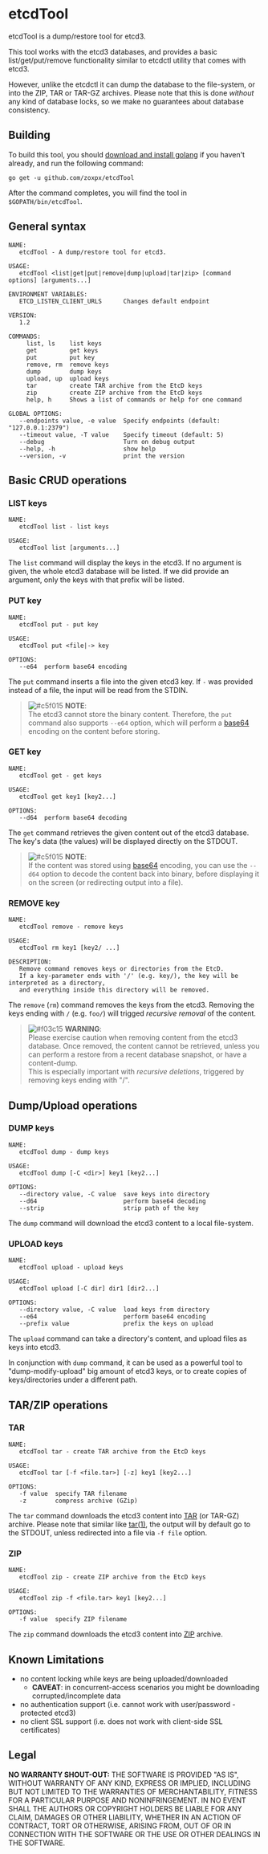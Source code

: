 # etcdTool

etcdTool is a dump/restore tool for etcd3.

This tool works with the etcd3 databases, and provides a basic list/get/put/remove functionality similar to etcdctl utility that comes with etcd3.

However, unlike the etcdctl it can dump the database to the file-system, or into the ZIP, TAR or TAR-GZ archives.   Please note that this is done _without_ any kind of database locks, so we make no guarantees about database consistency.

## Building

To build this tool, you should [download and install golang](https://golang.org/dl/) if you haven't already, and run the following command:

	go get -u github.com/zoxpx/etcdTool

After the command completes, you will find the tool in `$GOPATH/bin/etcdTool`.

## General syntax

	NAME:
	   etcdTool - A dump/restore tool for etcd3.
	
	USAGE:
	   etcdTool <list|get|put|remove|dump|upload|tar|zip> [command options] [arguments...]
	
	ENVIRONMENT VARIABLES:
	   ETCD_LISTEN_CLIENT_URLS      Changes default endpoint
	
	VERSION:
	   1.2
	
	COMMANDS:
	     list, ls    list keys
	     get         get keys
	     put         put key
	     remove, rm  remove keys
	     dump        dump keys
	     upload, up  upload keys
	     tar         create TAR archive from the EtcD keys
	     zip         create ZIP archive from the EtcD keys
	     help, h     Shows a list of commands or help for one command
	
	GLOBAL OPTIONS:
	   --endpoints value, -e value  Specify endpoints (default: "127.0.0.1:2379")
	   --timeout value, -T value    Specify timeout (default: 5)
	   --debug                      Turn on debug output
	   --help, -h                   show help
	   --version, -v                print the version

## Basic CRUD operations

### LIST keys

	NAME:
	   etcdTool list - list keys
	
	USAGE:
	   etcdTool list [arguments...]

The `list` command will display the keys in the etcd3.  If no argument is given, the whole etcd3 database will be listed.
If we did provide an argument, only the keys with that prefix will be listed.

### PUT key

	NAME:
	   etcdTool put - put key
	
	USAGE:
	   etcdTool put <file|-> key
	
	OPTIONS:
	   --e64  perform base64 encoding

The `put` command inserts a file into the given etcd3 key.  If `-` was provided instead of a file, the input will be read from the STDIN.

> ![#c5f015](https://placehold.it/15/c5f015/000000?text=+) **NOTE**:<br/> The etcd3 cannot store the binary content.  Therefore, the `put` command also supports `--e64` option, which will perform a [base64](https://en.wikipedia.org/wiki/Base64) encoding on the content before storing.

### GET key

	NAME:
	   etcdTool get - get keys
	
	USAGE:
	   etcdTool get key1 [key2...]
	
	OPTIONS:
	   --d64  perform base64 decoding

The `get` command retrieves the given content out of the etcd3 database.  The key's data (the values) will be displayed directly on the STDOUT.

> ![#c5f015](https://placehold.it/15/c5f015/000000?text=+) **NOTE**:<br/> If the content was stored using [base64](https://en.wikipedia.org/wiki/Base64) encoding, you can use the `--d64` option to decode the content back into binary, before displaying it on the screen (or redirecting output into a file).

### REMOVE key

	NAME:
	   etcdTool remove - remove keys
	
	USAGE:
	   etcdTool rm key1 [key2/ ...]
	
	DESCRIPTION:
	   Remove command removes keys or directories from the EtcD.
	   If a key-parameter ends with '/' (e.g. key/), the key will be interpreted as a directory,
	   and everything inside this directory will be removed.

The `remove` (`rm`) command removes the keys from the etcd3.  Removing the keys ending with `/` (e.g. `foo/`) will trigged *recursive removal* of the content.

> ![#f03c15](https://placehold.it/15/f03c15/000000?text=+) **WARNING**</span>:<br/> Please exercise caution when removing content from the etcd3 database.  Once removed, the content cannot be retrieved, unless you can perform a restore from a recent database snapshot, or have a content-dump.<br/>
> This is especially important with *recursive deletions*, triggered by removing keys ending with "/".

## Dump/Upload operations

### DUMP keys

	NAME:
	   etcdTool dump - dump keys
	
	USAGE:
	   etcdTool dump [-C <dir>] key1 [key2...]
	
	OPTIONS:
	   --directory value, -C value  save keys into directory
	   --d64                        perform base64 decoding
	   --strip                      strip path of the key

The `dump` command will download the etcd3 content to a local file-system.

### UPLOAD keys

	NAME:
	   etcdTool upload - upload keys
	
	USAGE:
	   etcdTool upload [-C dir] dir1 [dir2...]
	
	OPTIONS:
	   --directory value, -C value  load keys from directory
	   --e64                        perform base64 encoding
	   --prefix value               prefix the keys on upload

The `upload` command can take a directory's content, and upload files as keys into etcd3.

In conjunction with `dump` command, it can be used as a powerful tool to "dump-modify-upload" big amount of etcd3 keys, or to create copies of keys/directories under a different path.

## TAR/ZIP operations

### TAR

	NAME:
	   etcdTool tar - create TAR archive from the EtcD keys
	
	USAGE:
	   etcdTool tar [-f <file.tar>] [-z] key1 [key2...]
	
	OPTIONS:
	   -f value  specify TAR filename
	   -z        compress archive (GZip)

The `tar` command downloads the etcd3 content into [TAR](https://en.wikipedia.org/wiki/Tar) (or TAR-GZ) archive.
Please note that similar like [tar(1)](https://linux.die.net/man/1/tar), the output will by default go to the STDOUT, unless redirected into a file via `-f file` option.

### ZIP

	NAME:
	   etcdTool zip - create ZIP archive from the EtcD keys
	
	USAGE:
	   etcdTool zip -f <file.tar> key1 [key2...]
	
	OPTIONS:
	   -f value  specify ZIP filename

The `zip` command downloads the etcd3 content into [ZIP](https://en.wikipedia.org/wiki/Zip) archive.

## Known Limitations

* no content locking while keys are being uploaded/downloaded
	- **CAVEAT**: in concurrent-access scenarios you might be downloading corrupted/incomplete data
* no authentication support  (i.e. cannot work with user/password -protected etcd3)
* no client SSL support  (i.e. does not work with client-side SSL certificates)

## Legal

**NO WARRANTY SHOUT-OUT:**  THE SOFTWARE IS PROVIDED "AS IS", WITHOUT WARRANTY OF ANY KIND, EXPRESS OR IMPLIED, INCLUDING BUT NOT LIMITED TO THE WARRANTIES OF MERCHANTABILITY, FITNESS FOR A PARTICULAR PURPOSE AND NONINFRINGEMENT. IN NO EVENT SHALL THE AUTHORS OR COPYRIGHT HOLDERS BE LIABLE FOR ANY CLAIM, DAMAGES OR OTHER LIABILITY, WHETHER IN AN ACTION OF CONTRACT, TORT OR OTHERWISE, ARISING FROM, OUT OF OR IN CONNECTION WITH THE SOFTWARE OR THE USE OR OTHER DEALINGS IN THE SOFTWARE.

